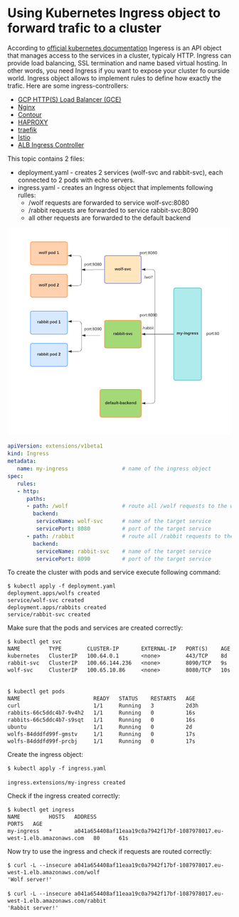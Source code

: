 # Using Kubernetes Ingress object to forward trafic to a cluster 
According to [official kubernetes documentation](https://kubernetes.io/docs/concepts/services-networking/ingress/) Ingeress is an API object that manages access to the services in a cluster, typicaly HTTP. Ingress can provide load balancing, SSL termination and name based virtual hosting. In other words, you need Ingress if you want to expose your cluster fo ourside world. Ingress object allows to implement rules to define how exactly the trafic.
Here are some ingress-controllers:
- [GCP HTTP(S) Load Balancer (GCE)](https://cloud.google.com/load-balancing/docs/https/)
- [Nginx](https://github.com/kubernetes/ingress-nginx)
- [Contour](https://github.com/projectcontour/contour)
- [HAPROXY](https://github.com/haproxytech/kubernetes-ingress)
- [traefik](https://docs.traefik.io/providers/kubernetes-ingress/)
- [Istio](https://istio.io/docs/tasks/traffic-management/ingress/)
- [ALB Ingress Controller](https://docs.aws.amazon.com/eks/latest/userguide/alb-ingress.html)

This topic contains 2 files:
- deployment.yaml - creates 2 services (wolf-svc and rabbit-svc), each connected to 2 pods with echo servers.
- ingress.yaml - creates an Ingress object that implements following rulles:
   - /wolf requests are forwarded to service wolf-svc:8080
   - /rabbit requests are forwarded to service rabbit-svc:8090
   - all other requests are forwarded to the default backend

![](images/ingress.png)

```yaml
apiVersion: extensions/v1beta1
kind: Ingress
metadata:
   name: my-ingress                 # name of the ingress object
spec:
   rules:
   - http:
      paths:
      - path: /wolf                 # route all /wolf requests to the wolf service
        backend:
         serviceName: wolf-svc      # name of the target service
         servicePort: 8080          # port of the target service
      - path: /rabbit               # route all /rabbit requests to the rabbit service
        backend:
         serviceName: rabbit-svc    # name of the target service
         servicePort: 8090          # port of the target service
```
To create the cluster with pods and service execute following command:
```
$ kubectl apply -f deployment.yaml
deployment.apps/wolfs created
service/wolf-svc created
deployment.apps/rabbits created
service/rabbit-svc created
```
Make sure that the pods and services are created correctly:

```
$ kubectl get svc
NAME         TYPE        CLUSTER-IP       EXTERNAL-IP   PORT(S)    AGE
kubernetes   ClusterIP   100.64.0.1       <none>        443/TCP    8d
rabbit-svc   ClusterIP   100.66.144.236   <none>        8090/TCP   9s
wolf-svc     ClusterIP   100.65.10.86     <none>        8080/TCP   10s


$ kubectl get pods
NAME                       READY   STATUS    RESTARTS   AGE
curl                       1/1     Running   3          2d3h
rabbits-66c5ddc4b7-9v4h2   1/1     Running   0          16s
rabbits-66c5ddc4b7-s9sqt   1/1     Running   0          16s
ubuntu                     1/1     Running   0          2d
wolfs-84dddfd99f-gmstv     1/1     Running   0          17s
wolfs-84dddfd99f-prcbj     1/1     Running   0          17s
```
Create the ingress object:
```
$ kubectl apply -f ingress.yaml

ingress.extensions/my-ingress created
```
Check if the ingress created correctly:

```
$ kubectl get ingress
NAME         HOSTS   ADDRESS                                                                   PORTS   AGE
my-ingress   *       a041a654408af11eaa19c0a7942f17bf-1087978017.eu-west-1.elb.amazonaws.com   80      61s
```
Now try to use the ingress and check if requests are routed correctly:
```
$ curl -L --insecure a041a654408af11eaa19c0a7942f17bf-1087978017.eu-west-1.elb.amazonaws.com/wolf
'Wolf server!'

$ curl -L --insecure a041a654408af11eaa19c0a7942f17bf-1087978017.eu-west-1.elb.amazonaws.com/rabbit
'Rabbit server!'
```